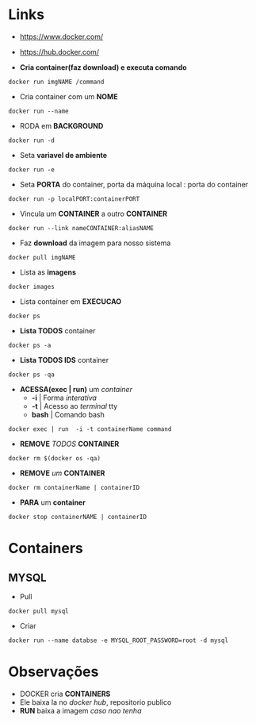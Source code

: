 # Links
- https://www.docker.com/
- https://hub.docker.com/


- **Cria container(faz download) e executa comando**
```shell
docker run imgNAME /command
``` 

- Cria container com um **NOME**
```shell
docker run --name
```

- RODA em **BACKGROUND**
```shell
docker run -d
```

- Seta **variavel de ambiente**
```shell
docker run -e
```

- Seta **PORTA** do container, porta da máquina local : porta do container
```shell
docker run -p localPORT:containerPORT
```

- Vincula um **CONTAINER** a outro **CONTAINER**
```shell
docker run --link nameCONTAINER:aliasNAME
```

- Faz **download** da imagem para nosso sistema
```shell
docker pull imgNAME
```

 - Lista as **imagens**
```shell
docker images
```

 - Lista container em **EXECUCAO**
```shell
docker ps
```

- **Lista TODOS** container
```shell
docker ps -a
```
- **Lista TODOS IDS** container
```shell
docker ps -qa
```

- **ACESSA(exec | run)** um _container_
  - **-i** | Forma _interativa_
  - **-t** | Acesso ao _terminal_ tty
  - **bash** | Comando bash
```shell
docker exec | run  -i -t containerName command
```
- **REMOVE** _TODOS_ **CONTAINER**
```shell
docker rm $(docker os -qa)
```
- **REMOVE** _um_ **CONTAINER**
```shell
docker rm containerName | containerID
```
- **PARA** um **container**
```shell
docker stop containerNAME | containerID
```

# Containers
## MYSQL
- Pull

```shell
docker pull mysql
```
- Criar

```shell
docker run --name databse -e MYSQL_ROOT_PASSWORD=root -d mysql
```




# Observações
  - DOCKER cria **CONTAINERS**
  - Ele baixa la no _docker hub_, repositorio publico
  - **RUN** baixa a imagem _caso nao tenha_
